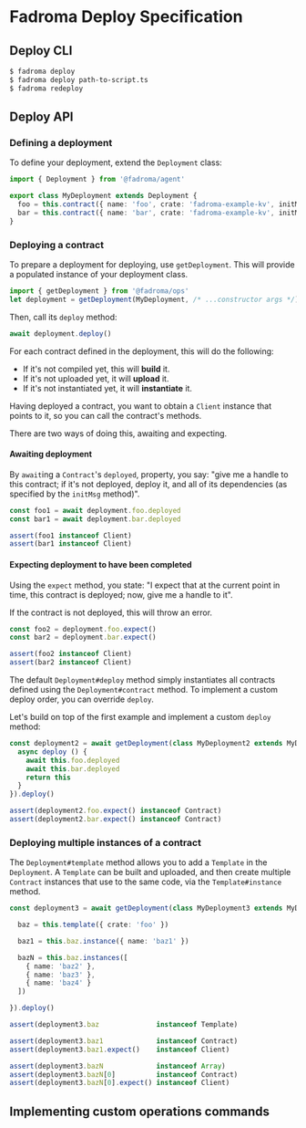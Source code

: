 # Fadroma Deploy Specification

## Deploy CLI

```sh
$ fadroma deploy
$ fadroma deploy path-to-script.ts
$ fadroma redeploy
```

## Deploy API

### Defining a deployment

To define your deployment, extend the `Deployment` class:

```typescript
import { Deployment } from '@fadroma/agent'

export class MyDeployment extends Deployment {
  foo = this.contract({ name: 'foo', crate: 'fadroma-example-kv', initMsg: {} })
  bar = this.contract({ name: 'bar', crate: 'fadroma-example-kv', initMsg: {} })
}
```

### Deploying a contract

To prepare a deployment for deploying, use `getDeployment`.
This will provide a populated instance of your deployment class.

```typescript
import { getDeployment } from '@fadroma/ops'
let deployment = getDeployment(MyDeployment, /* ...constructor args */)
```

Then, call its `deploy` method:

```typescript
await deployment.deploy()
```

For each contract defined in the deployment, this will do the following:

* If it's not compiled yet, this will **build** it.
* If it's not uploaded yet, it will **upload** it.
* If it's not instantiated yet, it will **instantiate** it.

Having deployed a contract, you want to obtain a `Client` instance
that points to it, so you can call the contract's methods.

There are two ways of doing this, awaiting and expecting.

#### Awaiting deployment

By `await`ing a `Contract`'s `deployed`, property, you say:
"give me a handle to this contract; if it's not deployed,
deploy it, and all of its dependencies (as specified by the `initMsg` method)".

```typescript
const foo1 = await deployment.foo.deployed
const bar1 = await deployment.bar.deployed

assert(foo1 instanceof Client)
assert(bar1 instanceof Client)
```

#### Expecting deployment to have been completed

Using the `expect` method, you state: "I expect that
at the current point in time, this contract is deployed;
now, give me a handle to it".

If the contract is not deployed, this will throw an error.

```typescript
const foo2 = deployment.foo.expect()
const bar2 = deployment.bar.expect()

assert(foo2 instanceof Client)
assert(bar2 instanceof Client)
```

The default `Deployment#deploy` method simply instantiates all
contracts defined using the `Deployment#contract` method. To
implement a custom deploy order, you can override `deploy`.

Let's build on top of the first example and implement
a custom `deploy` method:

```typescript
const deployment2 = await getDeployment(class MyDeployment2 extends MyDeployment {
  async deploy () {
    await this.foo.deployed
    await this.bar.deployed
    return this
  }
}).deploy()

assert(deployment2.foo.expect() instanceof Contract)
assert(deployment2.bar.expect() instanceof Contract)
```

### Deploying multiple instances of a contract

The `Deployment#template` method allows you to add a `Template`
in the `Deployment`. A `Template` can be built and uploaded,
and then create multiple `Contract` instances that use to the same code,
via the `Template#instance` method.

```typescript
const deployment3 = await getDeployment(class MyDeployment3 extends MyDeployment {

  baz = this.template({ crate: 'foo' })

  baz1 = this.baz.instance({ name: 'baz1' })

  bazN = this.baz.instances([
    { name: 'baz2' },
    { name: 'baz3' },
    { name: 'baz4' }
  ])

}).deploy()

assert(deployment3.baz              instanceof Template)

assert(deployment3.baz1             instanceof Contract)
assert(deployment3.baz1.expect()    instanceof Client)

assert(deployment3.bazN             instanceof Array)
assert(deployment3.bazN[0]          instanceof Contract)
assert(deployment3.bazN[0].expect() instanceof Client)
```

## Implementing custom operations commands
